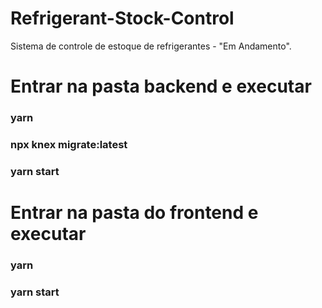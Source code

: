 # Refrigerant-Stock-Control
Sistema de controle de estoque de refrigerantes - "Em Andamento".


# Entrar na pasta backend e executar


### yarn 

### npx knex migrate:latest

### yarn start

# Entrar na pasta do frontend e executar

### yarn

### yarn start 
